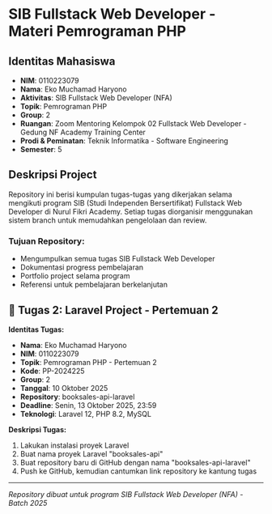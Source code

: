 # SIB Fullstack Web Developer - Materi Pemrograman PHP

## Identitas Mahasiswa
- **NIM**: 0110223079
- **Nama**: Eko Muchamad Haryono
- **Aktivitas**: SIB Fullstack Web Developer (NFA)
- **Topik**: Pemrograman PHP
- **Group**: 2
- **Ruangan**: Zoom Mentoring Kelompok 02 Fullstack Web Developer - Gedung NF Academy Training Center
- **Prodi & Peminatan**: Teknik Informatika - Software Engineering
- **Semester**: 5

## Deskripsi Project
Repository ini berisi kumpulan tugas-tugas yang dikerjakan selama mengikuti program SIB (Studi Independen Bersertifikat) Fullstack Web Developer di Nurul Fikri Academy. Setiap tugas diorganisir menggunakan sistem branch untuk memudahkan pengelolaan dan review.

### Tujuan Repository:
- Mengumpulkan semua tugas SIB Fullstack Web Developer
- Dokumentasi progress pembelajaran
- Portfolio project selama program
- Referensi untuk pembelajaran berkelanjutan

## 🎯 Tugas 2: Laravel Project - Pertemuan 2

**Identitas Tugas:**

- **Nama**: Eko Muchamad Haryono
- **NIM**: 0110223079
- **Topik**: Pemrograman PHP - Pertemuan 2
- **Kode**: PP-2024225
- **Group**: 2
- **Tanggal**: 10 Oktober 2025
- **Repository**: booksales-api-laravel
- **Deadline**: Senin, 13 Oktober 2025, 23:59
- **Teknologi**: Laravel 12, PHP 8.2, MySQL

**Deskripsi Tugas:**

1. Lakukan instalasi proyek Laravel
2. Buat nama proyek Laravel "booksales-api"
3. Buat repository baru di GitHub dengan nama "booksales-api-laravel"
4. Push ke GitHub, kemudian cantumkan link repository ke kantung tugas

---
*Repository dibuat untuk program SIB Fullstack Web Developer (NFA) - Batch 2025*

